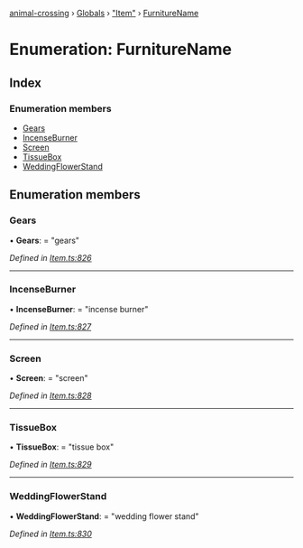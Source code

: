 [animal-crossing](../README.md) › [Globals](../globals.md) › ["Item"](../modules/_item_.md) › [FurnitureName](_item_.furniturename.md)

# Enumeration: FurnitureName

## Index

### Enumeration members

* [Gears](_item_.furniturename.md#gears)
* [IncenseBurner](_item_.furniturename.md#incenseburner)
* [Screen](_item_.furniturename.md#screen)
* [TissueBox](_item_.furniturename.md#tissuebox)
* [WeddingFlowerStand](_item_.furniturename.md#weddingflowerstand)

## Enumeration members

###  Gears

• **Gears**: = "gears"

*Defined in [Item.ts:826](https://github.com/Norviah/animal-crossing/blob/c9eb585/module/types/Item.ts#L826)*

___

###  IncenseBurner

• **IncenseBurner**: = "incense burner"

*Defined in [Item.ts:827](https://github.com/Norviah/animal-crossing/blob/c9eb585/module/types/Item.ts#L827)*

___

###  Screen

• **Screen**: = "screen"

*Defined in [Item.ts:828](https://github.com/Norviah/animal-crossing/blob/c9eb585/module/types/Item.ts#L828)*

___

###  TissueBox

• **TissueBox**: = "tissue box"

*Defined in [Item.ts:829](https://github.com/Norviah/animal-crossing/blob/c9eb585/module/types/Item.ts#L829)*

___

###  WeddingFlowerStand

• **WeddingFlowerStand**: = "wedding flower stand"

*Defined in [Item.ts:830](https://github.com/Norviah/animal-crossing/blob/c9eb585/module/types/Item.ts#L830)*
